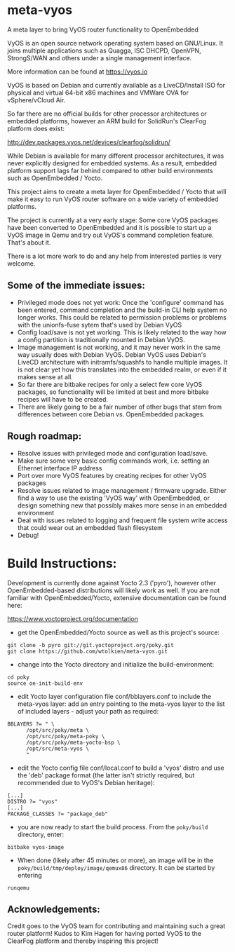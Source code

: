 # meta-vyos
A meta layer to bring VyOS router functionality to OpenEmbedded

VyOS is an open source network operating system based on GNU/Linux. It joins
multiple applications such as Quagga, ISC DHCPD, OpenVPN, StrongS/WAN and
others under a single management interface.

More information can be found at https://vyos.io

VyOS is based on Debian and currently available as a LiveCD/Install ISO for
physical and virtual 64-bit x86 machines and VMWare OVA for vSphere/vCloud Air.

So far there are no official builds for other processor architectures or embedded
platforms, however an ARM build for SolidRun's ClearFog platform does exist:

http://dev.packages.vyos.net/devices/clearfog/solidrun/

While Debian is available for many different processor architectures, it was never
explicitly designed for embedded systems. As a result, embedded platform support
lags far behind compared to other build environments such as OpenEmbedded / Yocto.

This project aims to create a meta layer for OpenEmbedded / Yocto that will make it
easy to run VyOS router software on a wide variety of embedded platforms.

The project is currently at a very early stage: Some core VyOS packages have been
converted to OpenEmbedded and it is possible to start up a VyOS image in Qemu and
try out VyOS's command completion feature. That's about it.

There is a lot more work to do and any help from interested parties is very welcome.

## Some of the immediate issues:

- Privileged mode does not yet work: Once the 'configure' command has been
  entered, command completion and the build-in CLI help system no longer works.
  This could be related to permission problems or problems with the unionfs-fuse
  sytem that's used by Debian VyOS
- Config load/save is not yet working. This is likely related to the way how
  a config partition is traditionally mounted in Debian VyOS.
- Image management is not working, and it may never work in the same way usually
  does with Debian VyOS. Debian VyOS uses Debian's LiveCD architecture with
  initramfs/squashfs to handle multiple images. It is not clear yet how this
  translates into the embedded realm, or even if it makes sense at all.
- So far there are bitbake recipes for only a select few core VyOS packages,
  so functionality will be limited at best and more bitbake recipes will have to
  be created.
- There are likely going to be a fair number of other bugs that stem from
  differences between core Debian vs. OpenEmbedded packages.


## Rough roadmap:

- Resolve issues with privileged mode and configuration load/save.
- Make sure some very basic config commands work, i.e. setting an Ethernet
  interface IP address
- Port over more VyOS features by creating recipes for other VyOS packages
- Resolve issues related to image management / firmware upgrade. Either find a
  way to use the existing 'VyOS way' with OpenEmbedded, or design something new
  that possibly makes more sense in an embedded environment
- Deal with issues related to logging and frequent file system write access that
  could wear out an embedded flash filesystem
- Debug!


# Build Instructions:

Development is currently done against Yocto 2.3 ('pyro'), however other
OpenEmbedded-based distributions will likely work as well. If you are not familiar
with OpenEmbedded/Yocto, extensive documentation can be found here:

https://www.yoctoproject.org/documentation

* get the OpenEmbedded/Yocto source as well as this project's source:
```
git clone -b pyro git://git.yoctoproject.org/poky.git
git clone https://github.com/wtolkien/meta-vyos.git
```
* change into the Yocto directory and initialize the build-environment:
```
cd poky
source oe-init-build-env
```
* edit Yocto layer configuration file conf/bblayers.conf to include the
  meta-vyos layer: add an entry pointing to the meta-vyos layer to the list
  of included layers - adjust your path as required:
```
BBLAYERS ?= " \
      /opt/src/poky/meta \
      /opt/src/poky/meta-poky \
      /opt/src/poky/meta-yocto-bsp \
      /opt/src/meta-vyos \
      "
```
* edit the Yocto config file conf/local.conf to build a 'vyos' distro and use
  the 'deb' package format (the latter isn't strictly required, but recommended
  due to VyOS's Debian heritage):
```
[...]
DISTRO ?= "vyos"
[...]
PACKAGE_CLASSES ?= "package_deb"
```
* you are now ready to start the build process. From the ```poky/build``` directory,
  enter:
```
bitbake vyos-image
```
* When done (likely after 45 minutes or more), an image will be in the
  ```poky/build/tmp/deploy/image/qemux86``` directory. It can be started by entering
```
runqemu
```

## Acknowledgements:

Credit goes to the VyOS team for contributing and maintaining such a great router platform! Kudos 
to Kim Hagen for having ported VyOS to the ClearFog platform and thereby inspiring this project!
